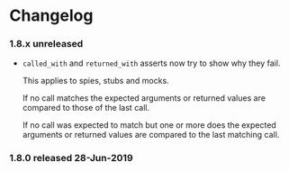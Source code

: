 # Changelog

### 1.8.x unreleased

* `called_with` and `returned_with` asserts now try to show why they fail.

  This applies to spies, stubs and mocks.

  If no call matches the expected arguments or returned values are
  compared to those of the last call.

  If no call was expected to match but one or more does the expected
  arguments or returned values are compared to the last matching call.


### 1.8.0 released 28-Jun-2019
